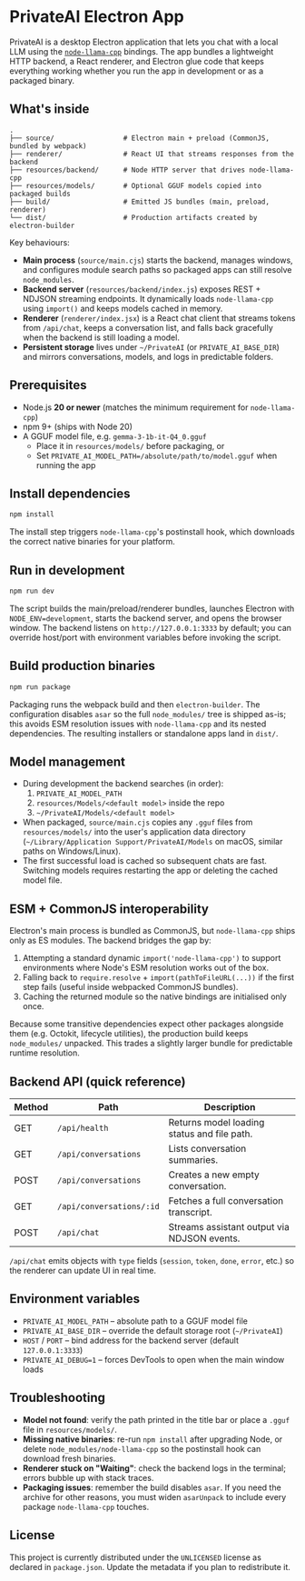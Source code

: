 # PrivateAI Electron App

PrivateAI is a desktop Electron application that lets you chat with a local LLM using the [`node-llama-cpp`](https://github.com/withcatai/node-llama-cpp) bindings. The app bundles a lightweight HTTP backend, a React renderer, and Electron glue code that keeps everything working whether you run the app in development or as a packaged binary.

## What's inside

```
.
├── source/                 # Electron main + preload (CommonJS, bundled by webpack)
├── renderer/               # React UI that streams responses from the backend
├── resources/backend/      # Node HTTP server that drives node-llama-cpp
├── resources/models/       # Optional GGUF models copied into packaged builds
├── build/                  # Emitted JS bundles (main, preload, renderer)
└── dist/                   # Production artifacts created by electron-builder
```

Key behaviours:

- **Main process** (`source/main.cjs`) starts the backend, manages windows, and configures module search paths so packaged apps can still resolve `node_modules`.
- **Backend server** (`resources/backend/index.js`) exposes REST + NDJSON streaming endpoints. It dynamically loads `node-llama-cpp` using `import()` and keeps models cached in memory.
- **Renderer** (`renderer/index.jsx`) is a React chat client that streams tokens from `/api/chat`, keeps a conversation list, and falls back gracefully when the backend is still loading a model.
- **Persistent storage** lives under `~/PrivateAI` (or `PRIVATE_AI_BASE_DIR`) and mirrors conversations, models, and logs in predictable folders.

## Prerequisites

- Node.js **20 or newer** (matches the minimum requirement for `node-llama-cpp`)
- npm 9+ (ships with Node 20)
- A GGUF model file, e.g. `gemma-3-1b-it-Q4_0.gguf`
  - Place it in `resources/models/` before packaging, or
  - Set `PRIVATE_AI_MODEL_PATH=/absolute/path/to/model.gguf` when running the app

## Install dependencies

```bash
npm install
```

The install step triggers `node-llama-cpp`'s postinstall hook, which downloads the correct native binaries for your platform.

## Run in development

```bash
npm run dev
```

The script builds the main/preload/renderer bundles, launches Electron with `NODE_ENV=development`, starts the backend server, and opens the browser window. The backend listens on `http://127.0.0.1:3333` by default; you can override host/port with environment variables before invoking the script.

## Build production binaries

```bash
npm run package
```

Packaging runs the webpack build and then `electron-builder`. The configuration disables `asar` so the full `node_modules/` tree is shipped as-is; this avoids ESM resolution issues with `node-llama-cpp` and its nested dependencies. The resulting installers or standalone apps land in `dist/`.

## Model management

- During development the backend searches (in order):
  1. `PRIVATE_AI_MODEL_PATH`
  2. `resources/Models/<default model>` inside the repo
  3. `~/PrivateAI/Models/<default model>`
- When packaged, `source/main.cjs` copies any `.gguf` files from `resources/models/` into the user's application data directory (`~/Library/Application Support/PrivateAI/Models` on macOS, similar paths on Windows/Linux).
- The first successful load is cached so subsequent chats are fast. Switching models requires restarting the app or deleting the cached model file.

## ESM + CommonJS interoperability

Electron's main process is bundled as CommonJS, but `node-llama-cpp` ships only as ES modules. The backend bridges the gap by:

1. Attempting a standard dynamic `import('node-llama-cpp')` to support environments where Node's ESM resolution works out of the box.
2. Falling back to `require.resolve` + `import(pathToFileURL(...))` if the first step fails (useful inside webpacked CommonJS bundles).
3. Caching the returned module so the native bindings are initialised only once.

Because some transitive dependencies expect other packages alongside them (e.g. Octokit, lifecycle utilities), the production build keeps `node_modules/` unpacked. This trades a slightly larger bundle for predictable runtime resolution.

## Backend API (quick reference)

| Method | Path                     | Description                                   |
|--------|-------------------------|-----------------------------------------------|
| GET    | `/api/health`           | Returns model loading status and file path.   |
| GET    | `/api/conversations`    | Lists conversation summaries.                 |
| POST   | `/api/conversations`    | Creates a new empty conversation.             |
| GET    | `/api/conversations/:id`| Fetches a full conversation transcript.       |
| POST   | `/api/chat`             | Streams assistant output via NDJSON events.   |

`/api/chat` emits objects with `type` fields (`session`, `token`, `done`, `error`, etc.) so the renderer can update UI in real time.

## Environment variables

- `PRIVATE_AI_MODEL_PATH` – absolute path to a GGUF model file
- `PRIVATE_AI_BASE_DIR` – override the default storage root (`~/PrivateAI`)
- `HOST` / `PORT` – bind address for the backend server (default `127.0.0.1:3333`)
- `PRIVATE_AI_DEBUG=1` – forces DevTools to open when the main window loads

## Troubleshooting

- **Model not found**: verify the path printed in the title bar or place a `.gguf` file in `resources/models/`.
- **Missing native binaries**: re-run `npm install` after upgrading Node, or delete `node_modules/node-llama-cpp` so the postinstall hook can download fresh binaries.
- **Renderer stuck on "Waiting"**: check the backend logs in the terminal; errors bubble up with stack traces.
- **Packaging issues**: remember the build disables `asar`. If you need the archive for other reasons, you must widen `asarUnpack` to include every package `node-llama-cpp` touches.

## License

This project is currently distributed under the `UNLICENSED` license as declared in `package.json`. Update the metadata if you plan to redistribute it.
